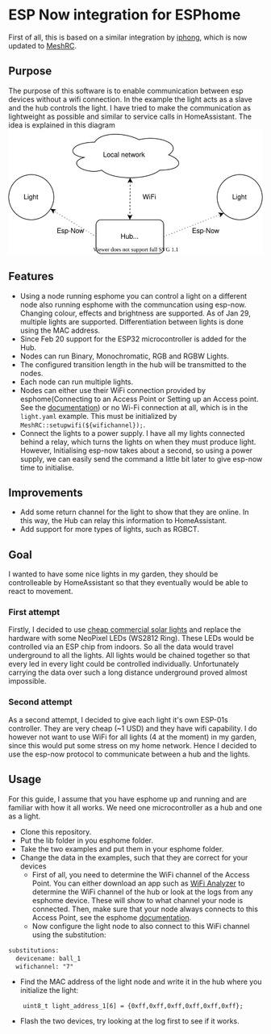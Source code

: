 # ESP Now integration for ESPhome
First of all, this is based on a similar integration by [iphong](https://github.com/iphong/esphome-espnow), which is now updated to [MeshRC](https://github.com/iphong/lib-esp-rc). 
## Purpose
The purpose of this software is to enable communication between esp devices without a wifi connection. In the example the light acts as a slave and the hub controls the light. I have tried to make the communication as lightweight as possible and similar to service calls in HomeAssistant. The idea is explained in this diagram 
![Communication diagram](./img/Dataflow_example.svg)

## Features
- Using a node running esphome you can control a light on a different node also running esphome with the communcation using esp-now. Changing colour, effects and brightness are supported. As of Jan 29, multiple lights are supported. Differentiation between lights is done using the MAC address.
- Since Feb 20 support for the ESP32 microcontroller is added for the Hub.
- Nodes can run Binary, Monochromatic, RGB and RGBW Lights.
- The configured transition length in the hub will be transmitted to the nodes.
- Each node can run multiple lights.
- Nodes can either use their WiFi connection provided by esphome(Connecting to an Access Point or Setting up an Access point. See the [documentation](https://esphome.io/components/wifi.html)) or no Wi-Fi connection at all, which is in the ```light.yaml``` example. This must be initialized by ```MeshRC::setupwifi(${wifichannel});```.
- Connect the lights to a power supply. I have all my lights connected behind a relay, which turns the lights on when they must produce light. However, Initialising esp-now takes about a second, so using a power supply, we can easily send the command a little bit later to give esp-now time to initialise.

## Improvements
- Add some return channel for the light to show that they are online. In this way, the Hub can relay this information to HomeAssistant.
- Add support for more types of lights, such as RGBCT.

## Goal
I wanted to have some nice lights in my garden, they should be controlleable by HomeAssistant so that they eventually would be able to react to movement.
### First attempt
Firstly, I decided to use [cheap commercial solar lights](https://offers.kd2.org/en/gb/lidl/pFpK/) and replace the hardware with some NeoPixel LEDs (WS2812 Ring). These LEDs would be controlled via an ESP chip from indoors. So all the data would travel underground to all the lights. All lights would be chained together so that every led in every light could be controlled individually. Unfortunately carrying the data over such a long distance underground proved almost impossible.
### Second attempt
As a second attempt, I decided to give each light it's own ESP-01s controller. They are very cheap (~1 USD) and they have wifi capability. I do however not want to use WiFi for all lights (4 at the moment) in my garden, since this would put some stress on my home network. Hence I decided to use the esp-now protocol to communicate between a hub and the lights.

## Usage
For this guide, I assume that you have esphome up and running and are familiar with how it all works. We need one microcontroller as a hub and one as a light.
- Clone this repository.
- Put the lib folder in you esphome folder.
- Take the two examples and put them in your esphome folder.
- Change the data in the examples, such that they are correct for your devices
  - First of all, you need to determine the WiFi channel of the Access Point. You can either download an app such as [WiFi Analyzer](https://play.google.com/store/apps/details?id=com.farproc.wifi.analyzer&hl=nl&gl=US) to determine the WiFi channel of the hub or look at the logs from any esphome device. These will show to what channel your node is connected. Then, make sure that your node always connects to this Access Point, see the esphome [documentation](https://esphome.io/components/wifi.html#connecting-to-multiple-networks).
  - Now configure the light node to also connect to this WiFi channel using the substitution:
```
substitutions:
  devicename: ball_1
  wifichannel: "7"
```
  - Find the MAC address of the light node and write it in the hub where you initialize the light:
```
    uint8_t light_address_1[6] = {0xff,0xff,0xff,0xff,0xff,0xff};
```
- Flash the two devices, try looking at the log first to see if it works.
